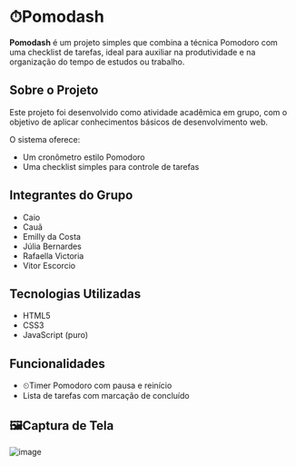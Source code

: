 # ⏱Pomodash

**Pomodash** é um projeto simples que combina a técnica Pomodoro com uma checklist de tarefas, ideal para auxiliar na produtividade e na organização do tempo de estudos ou trabalho.

## Sobre o Projeto

Este projeto foi desenvolvido como atividade acadêmica em grupo, com o objetivo de aplicar conhecimentos básicos de desenvolvimento web.

O sistema oferece:

- Um cronômetro estilo Pomodoro
- Uma checklist simples para controle de tarefas

## Integrantes do Grupo

- Caio  
- Cauã  
- Emilly da Costa  
- Júlia Bernardes  
- Rafaella Victoria  
- Vitor Escorcio

## Tecnologias Utilizadas

- HTML5  
- CSS3  
- JavaScript (puro)

## Funcionalidades

- ⏲Timer Pomodoro com pausa e reinício  
- Lista de tarefas com marcação de concluído   

## 🖼Captura de Tela
![image](https://github.com/user-attachments/assets/eab75c63-cf2d-47c1-bf05-8054db5be2b5)
